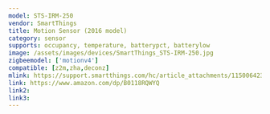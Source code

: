 ```yaml
---
model: STS-IRM-250
vendor: SmartThings
title: Motion Sensor (2016 model)
category: sensor
supports: occupancy, temperature, batterypct, batterylow
image: /assets/images/devices/SmartThings_STS-IRM-250.jpg
zigbeemodel: ['motionv4']
compatible: [z2m,zha,deconz]
mlink: https://support.smartthings.com/hc/article_attachments/115006423426/Samsung%20SmartThings%20Motion%20Sensor%20Quick%20Start%20Guide.pdf
link: https://www.amazon.com/dp/B0118RQWYQ
link2: 
link3: 
---
```


